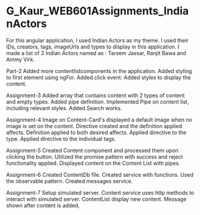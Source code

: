 # G_Kaur_WEB601Assignments_IndianActors
For this angular application, I used Indian Actors as my theme.
I used their IDs, creators, tags, imageUrls and types to display in this application.
I made a list of 3 Indian Actors named as : Tarsem Jassar, Ranjit Bawa and Ammy Virk.

Part-2
Added more contentlistcomponents in the application.
Added styling to first element using ngFor.
Added click event.
Added styles to display the content.

Assignment-3
Added array that contains content with 2 types of content and empty types.
Added pipe definition.
Implemented Pipe on content list, including relevant styles.
Added Search works.

Assignment-4
Image on Content-Card's  displayed a default image when no image is set on the
content.
Directive created and the definition applied affects.
Definition applied to both desired affects.
Applied directive to the type.
Applied directive to the individual tags.

Assignment-5
Created Content component and processed them upon clicking
the button.
Utilized the promise pattern with success and reject functionality applied.
Displayed content on the Content List with pipes.

Assignment-6
Created ContentDb file.
Created service with functions.
Used the observable pattern.
Created messages service.

Assignment-7
Setup simulated server.
Content service uses http methods to interact with simulated server.
ContentList display new content.
Message shown after content is added,
